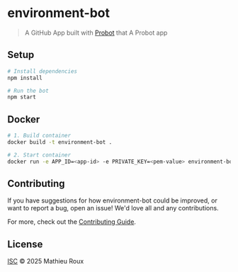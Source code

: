 # environment-bot

> A GitHub App built with [Probot](https://github.com/probot/probot) that A Probot app

## Setup

```sh
# Install dependencies
npm install

# Run the bot
npm start
```

## Docker

```sh
# 1. Build container
docker build -t environment-bot .

# 2. Start container
docker run -e APP_ID=<app-id> -e PRIVATE_KEY=<pem-value> environment-bot
```

## Contributing

If you have suggestions for how environment-bot could be improved, or want to report a bug, open an issue! We'd love all and any contributions.

For more, check out the [Contributing Guide](CONTRIBUTING.md).

## License

[ISC](LICENSE) © 2025 Mathieu Roux
